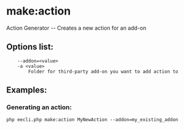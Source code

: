 # make:action

Action Generator -- Creates a new action for an add-on 

## Options list:

```
    --addon=<value>
    -a <value>
        Folder for third-party add-on you want to add action to
```

## Examples:

### Generating an action:

`php eecli.php make:action MyNewAction --addon=my_existing_addon`
